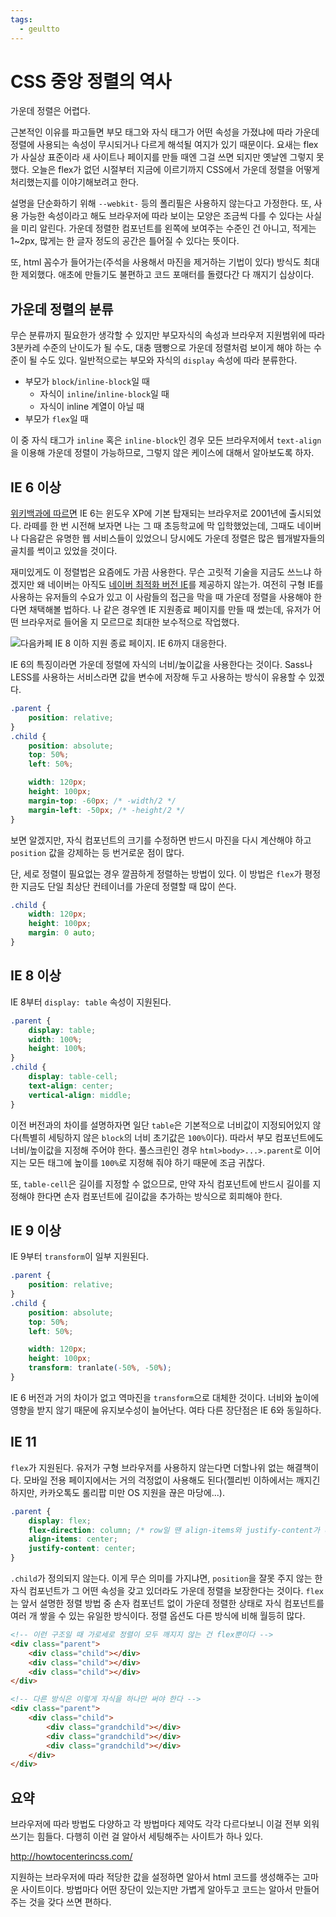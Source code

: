 ```yaml
---
tags:
  - geultto
---
```


# CSS 중앙 정렬의 역사

가운데 정렬은 어렵다.

근본적인 이유를 파고들면 부모 태그와 자식 태그가 어떤 속성을 가졌냐에 따라 가운데 정렬에 사용되는 속성이 무시되거나 다르게 해석될 여지가 있기 때문이다. 요새는 flex가 사실상 표준이라 새 사이트나 페이지를 만들 때엔 그걸 쓰면 되지만 옛날엔 그렇지 못했다. 오늘은 flex가 없던 시절부터 지금에 이르기까지 CSS에서 가운데 정렬을 어떻게 처리했는지를 이야기해보려고 한다.

설명을 단순화하기 위해  `--webkit-` 등의 폴리필은 사용하지 않는다고 가정한다. 또, 사용 가능한 속성이라고 해도 브라우저에 따라 보이는 모양은 조금씩 다를 수 있다는 사실을 미리 알린다. 가운데 정렬한 컴포넌트를 왼쪽에 보여주는 수준인 건 아니고, 적게는 1~2px, 많게는 한 글자 정도의 공간은 틀어질 수 있다는 뜻이다.

또, html 꼼수가 들어가는(주석을 사용해서 마진을 제거하는 기법이 있다) 방식도 최대한 제외했다. 애초에 만들기도 불편하고 코드 포매터를 돌렸다간 다 깨지기 십상이다.

## 가운데 정렬의 분류

무슨 분류까지 필요한가 생각할 수 있지만 부모자식의 속성과 브라우저 지원범위에 따라 3분카레 수준의 난이도가 될 수도, 대충 땜빵으로 가운데 정렬처럼 보이게 해야 하는 수준이 될 수도 있다. 일반적으로는 부모와 자식의 `display` 속성에 따라 분류한다.

- 부모가 `block`/`inline-block`일 때
	- 자식이 `inline`/`inline-block`일 때
	- 자식이 inline 계열이 아닐 때
- 부모가 `flex`일 때

이 중 자식 태그가 `inline` 혹은 `inline-block`인 경우 모든 브라우저에서 `text-align`을 이용해 가운데 정렬이 가능하므로, 그렇지 않은 케이스에 대해서 알아보도록 하자.

## IE 6 이상

[위키백과에 따르면](https://ko.wikipedia.org/wiki/%EC%9D%B8%ED%84%B0%EB%84%B7_%EC%9D%B5%EC%8A%A4%ED%94%8C%EB%A1%9C%EB%9F%AC_6) IE 6는 윈도우 XP에 기본 탑재되는 브라우저로 2001년에 출시되었다. 라떼를 한 번 시전해 보자면 나는 그 때 초등학교에 막 입학했었는데, 그때도 네이버나 다음같은 유명한 웹 서비스들이 있었으니 당시에도 가운데 정렬은 많은 웹개발자들의 골치를 썩이고 있었을 것이다.

재미있게도 이 정렬법은 요즘에도 가끔 사용한다. 무슨 고릿적 기술을 지금도 쓰느냐 하겠지만 왜 네이버는 아직도 [네이버 최적화 버전 IE](https://tools.naver.com/service/internet-explorer/index.nhn)를 제공하지 않는가. 여전히 구형 IE를 사용하는 유저들의 수요가 있고 이 사람들의 접근을 막을 때 가운데 정렬을 사용해야 한다면 채택해볼 법하다. 나 같은 경우엔 IE 지원종료 페이지를 만들 때 썼는데, 유저가 어떤 브라우저로 들어올 지 모르므로 최대한 보수적으로 작업했다.

![다음카페 IE 8 이하 지원 종료 페이지. IE 6까지 대응한다.](./assets/ie-support.png)

IE 6의 특징이라면 가운데 정렬에 자식의 너비/높이값을 사용한다는 것이다. Sass나 LESS를 사용하는 서비스라면 값을 변수에 저장해 두고 사용하는 방식이 유용할 수 있겠다.

```css
.parent {
	position: relative;
}
.child {
	position: absolute;
	top: 50%;
	left: 50%;

	width: 120px;
	height: 100px;
	margin-top: -60px; /* -width/2 */
	margin-left: -50px; /* -height/2 */
}
```

보면 알겠지만, 자식 컴포넌트의 크기를 수정하면 반드시 마진을 다시 계산해야 하고 `position` 값을 강제하는 등 번거로운 점이 많다.

단, 세로 정렬이 필요없는 경우 깔끔하게 정렬하는 방법이 있다. 이 방법은 `flex`가 평정한 지금도 단일 최상단 컨테이너를 가운데 정렬할 때 많이 쓴다.

```css
.child {
	width: 120px;
	height: 100px;
	margin: 0 auto;
}
```

## IE 8 이상

IE 8부터 `display: table` 속성이 지원된다.

```css
.parent {
	display: table;
	width: 100%;
	height: 100%;
}
.child {
	display: table-cell;
	text-align: center;
	vertical-align: middle;
}
```

이전 버전과의 차이를 설명하자면 일단 `table`은 기본적으로 너비값이 지정되어있지 않다(특별히 세팅하지 않은 `block`의 너비 초기값은 `100%`이다). 따라서 부모 컴포넌트에도 너비/높이값을 지정해 주어야 한다. 풀스크린인 경우 `html>body>...>.parent`로 이어지는 모든 태그에 높이를 `100%`로 지정해 줘야 하기 때문에 조금 귀찮다.

또, `table-cell`은 길이를 지정할 수 없으므로, 만약 자식 컴포넌트에 반드시 길이를 지정해야 한다면 손자 컴포넌트에 길이값을 추가하는 방식으로 회피해야 한다.

## IE 9 이상

IE 9부터 `transform`이 일부 지원된다.

```css
.parent {
	position: relative;
}
.child {
	position: absolute;
	top: 50%;
	left: 50%;

	width: 120px;
	height: 100px;
	transform: tranlate(-50%, -50%);
}
```

IE 6 버전과 거의 차이가 없고 역마진을 `transform`으로 대체한 것이다. 너비와 높이에 영향을 받지 않기 때문에 유지보수성이 늘어난다. 여타 다른 장단점은 IE 6와 동일하다.

## IE 11

`flex`가 지원된다. 유저가 구형 브라우저를 사용하지 않는다면 더할나위 없는 해결책이다. 모바일 전용 페이지에서는 거의 걱정없이 사용해도 된다(젤리빈 이하에서는 깨지긴 하지만, 카카오톡도 롤리팝 미만 OS 지원을 끊은 마당에...).

```css
.parent {
	display: flex;
	flex-direction: column; /* row일 땐 align-items와 justify-content가 바뀜 */
	align-items: center;
	justify-content: center;
}
```

`.child`가 정의되지 않는다. 이게 무슨 의미를 가지냐면, `position`을 잘못 주지 않는 한 자식 컴포넌트가 그 어떤 속성을 갖고 있더라도 가운데 정렬을 보장한다는 것이다. `flex`는 앞서 설명한 정렬 방법 중 손자 컴포넌트 없이 가운데 정렬한 상태로 자식 컴포넌트를 여러 개 쌓을 수 있는 유일한 방식이다. 정렬 옵션도 다른 방식에 비해 월등히 많다.

```html
<!-- 이런 구조일 때 가로세로 정렬이 모두 깨지지 않는 건 flex뿐이다 -->
<div class="parent">
	<div class="child"></div>
	<div class="child"></div>
	<div class="child"></div>
</div>

<!-- 다른 방식은 이렇게 자식을 하나만 써야 한다 -->
<div class="parent">
	<div class="child">
		<div class="grandchild"></div>
		<div class="grandchild"></div>
		<div class="grandchild"></div>
	</div>
</div>
```

## 요약

브라우저에 따라 방법도 다양하고 각 방법마다 제약도 각각 다르다보니 이걸 전부 외워 쓰기는 힘들다. 다행히 이런 걸 알아서 세팅해주는 사이트가 하나 있다.

<http://howtocenterincss.com/>

지원하는 브라우저에 따라 적당한 값을 설정하면 알아서 html 코드를 생성해주는 고마운 사이트이다. 방법마다 어떤 장단이 있는지만 가볍게 알아두고 코드는 알아서 만들어 주는 것을 갖다 쓰면 편하다.
